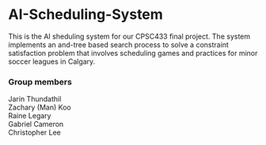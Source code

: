 # AI-Scheduling-System
This is the AI sheduling system for our CPSC433 final project. The system implements an and-tree based search process to solve a constraint satisfaction problem that involves scheduling games and practices for minor soccer leagues in Calgary.

### Group members
Jarin Thundathil  
Zachary (Man) Koo  
Raine Legary  
Gabriel Cameron  
Christopher Lee
